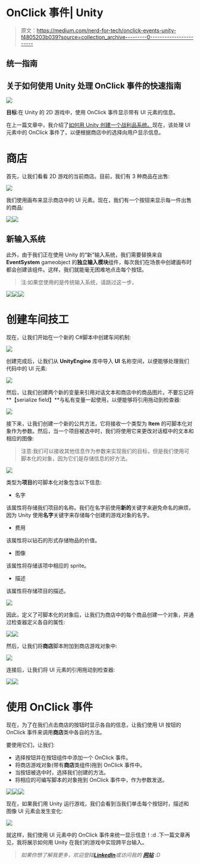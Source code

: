 # OnClick 事件| Unity

> 原文：<https://medium.com/nerd-for-tech/onclick-events-unity-f4805203b039?source=collection_archive---------0----------------------->

## 统一指南

## 关于如何使用 Unity 处理 OnClick 事件的快速指南

![](img/e6049dfdf87f4b10be1e684208e3e547.png)

**目标**:在 Unity 的 2D 游戏中，使用 OnClick 事件显示带有 UI 元素的信息。

在上一篇文章中，我介绍了[如何用 Unity 创建一个战利品系统。](/nerd-for-tech/creating-a-loot-system-unity-27476f9948be)现在，该处理 UI 元素中的 OnClick 事件了，以便根据商店中的选择向用户显示信息。

# 商店

首先，让我们看看 2D 游戏的当前商店。目前，我们有 3 种商品在出售:

![](img/6732a09941a2a70d44c348542c084837.png)

我们使用画布来显示商店中的 UI 元素。现在，我们有一个按钮来显示每一件出售的商品:

![](img/941348552fc9f291d166f21905b2e239.png)![](img/27344f94b05c35e9e606f2a7ef9731bd.png)

## 新输入系统

此外，由于我们正在使用 Unity 的“新”输入系统，我们需要替换来自 **EventSystem** gameobject 的**独立输入模块**组件，每次我们在场景中创建画布时都会创建该组件。这样，我们就能毫无困难地点击每个按钮。

> 注:如果您使用的是传统输入系统，请跳过这一步。

![](img/ecef71d4b1b9d52de0cc6836a8f2840a.png)![](img/39d67e2b4c837ef474fe4a2c068b4bd0.png)![](img/fa75389bd9658b2899f4411fc52c59ca.png)

# 创建车间技工

现在，让我们开始在一个新的 C#脚本中创建车间机制:

![](img/9139ed159aa25b0e1f9d1e8b41429da1.png)

创建完成后，让我们从 **UnityEngine** 库中导入 **UI** 名称空间，以便能够处理我们代码中的 UI 元素:

![](img/a1db006535defe42f4b07497aaf09d43.png)

然后，让我们创建两个新的变量来引用对话文本和商店中的商品图片。不要忘记将**【serialize field】**与私有变量一起使用，以便能够将引用拖动到检查器:

![](img/ef5de268361987af3c097f17259719ad.png)

接下来，让我们创建一个新的公共方法，它将接收一个类型为 **Item** 的可脚本化对象作为参数。然后，当一个项目被选中时，我们将使用它来更改对话框中的文本和相应的图像:

> 注意:我们可以接收其他信息作为参数来实现我们的目标，但是我们使用可脚本化的对象，因为它们是存储信息的好方法。

![](img/b172a3ae1dd8bf7b39c32cb710103574.png)

类型为**项目**的可脚本化对象包含以下信息:

*   名字

该属性将存储我们项目的名称。我们在名字前使用**新的**关键字来避免命名的麻烦，因为 Unity 使用**名字**关键字来存储每个创建的游戏对象的名字。

*   费用

该属性将以钻石的形式存储物品的价值。

*   图像

该属性将存储该项中相应的 sprite。

*   描述

该属性将存储项目的描述。

![](img/57f3bd452fb9870d10fd26335666c406.png)

因此，定义了可脚本化的对象后，让我们为商店中的每个商品创建一个对象，并通过检查器定义各自的属性:

![](img/573c68ecd1f4b567dbd183bf9726b707.png)![](img/20041ac913c1e25471ca8c10c2f4f1f3.png)

然后，让我们将**商店**脚本附加到商店游戏对象中:

![](img/9b0e798379f193357005b4633f2f3314.png)

连接后，让我们将 UI 元素的引用拖动到检查器:

![](img/b492aadbfb66a789b5484fb36b817c6a.png)![](img/c8f91b5b1e04fc477afe6b5886d0c956.png)

# 使用 OnClick 事件

现在，为了在我们点击商店的按钮时显示各自的信息，让我们使用 UI 按钮的 OnClick 事件来调用**商店**类中各自的方法。

要使用它们，让我们:

*   选择按钮并在按钮组件中添加一个 OnClick 事件。
*   将商店游戏对象(带有**商店**类组件)拖到 OnClick 事件中。
*   当按钮被选中时，选择我们创建的方法。
*   将相应的可编写脚本的对象拖到 OnClick 事件中，作为参数发送。

![](img/7d5555f34ead291d96c51630d5719fb0.png)![](img/2290c19188592124f7eed5bdd94279a1.png)![](img/6edf7cba7a706bcb6f73bec4adcfad93.png)

现在，如果我们用 Unity 运行游戏，我们会看到当我们单击每个按钮时，描述和图像 UI 元素会发生变化:

![](img/ca5fb6e2c3727a08068253b319ef0e32.png)

就这样，我们使用 UI 元素中的 OnClick 事件来统一显示信息！:d .下一篇文章再见，我将展示如何用 Unity 在我们的游戏中实现跨平台输入。

> *如果你想了解我更多，欢迎登陆*[***LinkedIn***](https://www.linkedin.com/in/fas444/)**或访问我的* [***网站***](http://fernandoalcasan.com/) *:D**